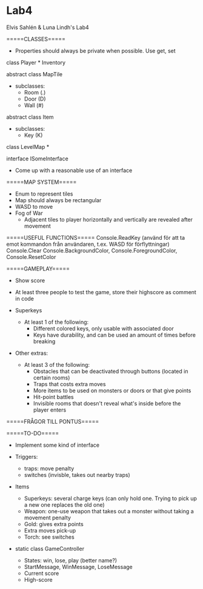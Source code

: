 # Lab4
Elvis Sahlén &amp; Luna Lindh's Lab4

=====CLASSES=====
* Properties should always be private when possible. Use get, set

class Player
    * Inventory

abstract class MapTile
  * subclasses:
      * Room (.)
      * Door (D)
      * Wall (#)
    
abstract class Item
  * subclasses:
    * Key (K)
    
class LevelMap
   * 

interface ISomeInterface
   * Come up with a reasonable use of an interface
   
   
=====MAP SYSTEM=====
* Enum to represent tiles
* Map should always be rectangular
* WASD to move
* Fog of War
    - Adjacent tiles to player horizontally and vertically are revealed after movement


=====USEFUL FUNCTIONS=====
Console.ReadKey  (använd för att ta emot kommandon från användaren, t.ex. WASD för förflyttningar)
Console.Clear
Console.BackgroundColor, Console.ForegroundColor, Console.ResetColor 

=====GAMEPLAY=====
* Show score
* At least three people to test the game, store their highscore as comment in code
* Superkeys
  - At least 1 of the following:
    * Different colored keys, only usable with associated door
    * Keys have durability, and can be used an amount of times before breaking
    
* Other extras:
  - At least 3 of the following:
    * Obstacles that can be deactivated through buttons (located in certain rooms)
    * Traps that costs extra moves
    * More items to be used on monsters or doors or that give points
    * Hit-point battles
    * Invisible rooms that doesn't reveal what's inside before the player enters
    
=====FRÅGOR TILL PONTUS=====

=====TO-DO=====
* Implement some kind of interface
* Triggers: 
   * traps: move penalty
   * switches (invisble, takes out nearby traps)
   
* Items
   * Superkeys: several charge keys (can only hold one. Trying to pick up a new one replaces the old one)
   * Weapon: one-use weapon that takes out a monster without taking a movement penalty
   * Gold: gives extra points
   * Extra moves pick-up
   * Torch: see switches
   
* static class GameController
   * States: win, lose, play (better name?)
   * StartMessage, WinMessage, LoseMessage
   * Current score
   * High-score
